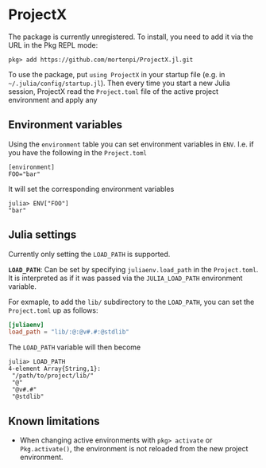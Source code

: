 # ProjectX

The package is currently unregistered. To install, you need to add it via the URL in the Pkg REPL mode:

```
pkg> add https://github.com/mortenpi/ProjectX.jl.git
```

To use the package, put `using ProjectX` in your startup file (e.g. in `~/.julia/config/startup.jl`). Then every time you start a new Julia session, ProjectX read the `Project.toml` file of the active project environment and apply any


## Environment variables

Using the `environment` table you can set environment variables in `ENV`. I.e. if you have the following in the `Project.toml`

```
[environment]
FOO="bar"
```

It will set the corresponding environment variables

```julia-repl
julia> ENV["FOO"]
"bar"
```

## Julia settings

Currently only setting the `LOAD_PATH` is supported.

**`LOAD_PATH`**: Can be set by specifying `juliaenv.load_path` in the `Project.toml`. It is interpreted as if it was passed via the `JULIA_LOAD_PATH` environment variable.

For exmaple, to add the `lib/` subdirectory to the `LOAD_PATH`, you can set the `Project.toml` up as follows:

```toml
[juliaenv]
load_path = "lib/:@:@v#.#:@stdlib"
```

The `LOAD_PATH` variable will then become

```julia-repl
julia> LOAD_PATH
4-element Array{String,1}:
 "/path/to/project/lib/"
 "@"
 "@v#.#"
 "@stdlib"
```

## Known limitations

* When changing active environments with `pkg> activate` or `Pkg.activate()`, the environment is not reloaded from the new project environment.
